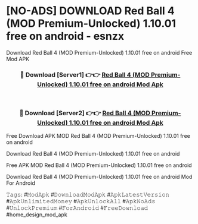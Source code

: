# [NO-ADS] DOWNLOAD Red Ball 4 (MOD Premium-Unlocked) 1.10.01 free on android - esnzx
Download Red Ball 4 (MOD Premium-Unlocked) 1.10.01 free on android Free Mod APK

<div align="center">
<h3>🔴 Download [Server1] 👉👉 <a href="https://apk-comot.site?title=Red_Ball_4_(MOD_Premium-Unlocked)_1.10.01_free_on_android">Red Ball 4 (MOD Premium-Unlocked) 1.10.01 free on android Mod Apk</a></h3><br>

<h3>🔴 Download [Server2] 👉👉 <a href="https://apk-comot.site?title=Red_Ball_4_(MOD_Premium-Unlocked)_1.10.01_free_on_android">Red Ball 4 (MOD Premium-Unlocked) 1.10.01 free on android Mod Apk</a></h3>
</div>


Free Download APK MOD Red Ball 4 (MOD Premium-Unlocked) 1.10.01 free on android

Download Red Ball 4 (MOD Premium-Unlocked) 1.10.01 free on android 

Free APK MOD Red Ball 4 (MOD Premium-Unlocked) 1.10.01 free on android 

Download Red Ball 4 (MOD Premium-Unlocked) 1.10.01 free on android Mod For Android

𝚃𝚊𝚐𝚜: #𝙼𝚘𝚍𝙰𝚙𝚔 #𝙳𝚘𝚠𝚗𝚕𝚘𝚊𝚍𝙼𝚘𝚍𝙰𝚙𝚔 #𝙰𝚙𝚔𝙻𝚊𝚝𝚎𝚜𝚝𝚅𝚎𝚛𝚜𝚒𝚘𝚗 #𝙰𝚙𝚔𝚄𝚗𝚕𝚒𝚖𝚒𝚝𝚎𝚍𝙼𝚘𝚗𝚎𝚢 #𝙰𝚙𝚔𝚄𝚗𝚕𝚘𝚌𝚔𝙰𝚕𝚕 #𝙰𝚙𝚔𝙽𝚘𝙰𝚍𝚜 #𝚄𝚗𝚕𝚘𝚌𝚔𝙿𝚛𝚎𝚖𝚒𝚞𝚖 #𝙵𝚘𝚛𝙰𝚗𝚍𝚛𝚘𝚒𝚍 #𝙵𝚛𝚎𝚎𝙳𝚘𝚠𝚗𝚕𝚘𝚊𝚍 #home_design_mod_apk